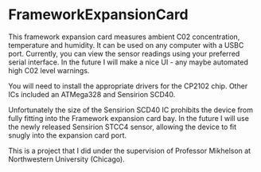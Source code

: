 # FrameworkExpansionCard

This framework expansion card measures ambient C02 concentration, temperature and humidity. It can be used on any computer with a USBC port. Currently, you can view the sensor readings using your preferred serial interface. In the future I will make a nice UI - any maybe automated high C02 level warnings. 

You will need to install the appropriate drivers for the CP2102 chip. Other ICs included an ATMega328 and Sensirion SCD40.

Unfortunately the size of the Sensirion SCD40 IC prohibits the device from fully fitting into the Framework expansion card bay. In the future I will use the newly released Sensirion STCC4 sensor, allowing the device to fit snugly into the expansion card port.

This is a project that I did under the supervision of Professor Mikhelson at Northwestern University (Chicago).
